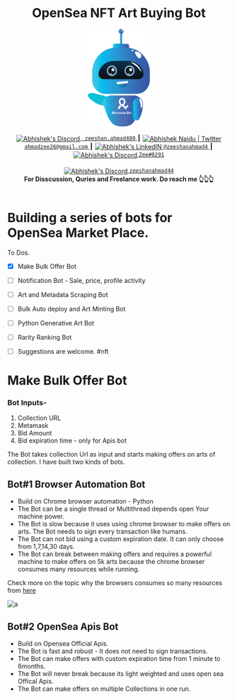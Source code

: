 <h1 align="center">OpenSea NFT Art Buying Bot</h1>
<p align="center">
  <a href="https://github.com/Zeeshanahmad4/Facebook-Automation-bot-with-Multilogin-and-Proxies">
    <img src="https://github.com/Zeeshanahmad4/My-Path-to-Python/blob/master/multimedia/fullcrop.png" alt="Logo" width="140" height="220">
  </a>
</p>
<div align="center">

  <a href="https://join.skype.com/invite/y8jt9Ecc32SF">
  <img  align="center" alt="Abhishek's Discord" width="30px" src="https://edent.github.io/SuperTinyIcons/images/svg/skype.svg" />
<code> zeeshan.ahmad400</code>
	</a>
  <span> ┃ </span>
<a href="https://mail.google.com/mail/u/?authuser=ahmadzee26@gmail.com">
  <img align="center" alt="Abhishek Naidu | Twitter" width="30px" src="https://edent.github.io/SuperTinyIcons/images/svg/gmail.svg" />
	<code>ahmadzee26@gmail.com</code>
</a>
	<span> ┃ </span>
	
<a href="https://t.me/zeeshanahmad4">
  <img align="center" alt="Abhishek's LinkedIN" width="30px" src="https://edent.github.io/SuperTinyIcons/images/svg/telegram.svg" />
	<code>@zeeshanahmad4</code>
</a>
	<span>┃</span>
  <a href="" style="margin-top: 12px;">
  <img  align="center" alt="Abhishek's Discord" width="30px" src="https://raw.githubusercontent.com/peterthehan/peterthehan/master/assets/discord.svg" />
	  <code>Zee#0291</code>
</a>
<br />
<br />
</a>
  <a href="https://www.upwork.com/freelancers/~0180a61cf01f9bc71d" style="margin-top: 12px;">
  <img  align="center" alt="Abhishek's Discord" width="40px" src="https://logowik.com/content/uploads/images/upwork.jpg" />
	  <code>zeeshanahmad44</code>
</a>
	
	
<!-- ![](https://visitor-badge.glitch.me/badge?page_id=.Zeeshanahmad4) -->
<!-- ![](https://api.visitorbadge.io/api/VisitorHit?user=Zeeshanahmad4&repo=Facebook-Automation-bot-with-Multilogin-and-Proxies&countColor=%237B1E7A) -->
</div>
	
<div align="center">
  <strong>For Disscussion, Quries and Freelance work. Do reach me 👆👆👆</strong>
</div>
<br />

# Building a series of bots for OpenSea Market Place.
To Dos.
- [x]  Make Bulk Offer Bot
- [ ]  Notification Bot - Sale, price, profile activity
- [ ] Art and Metadata Scraping Bot
- [ ]  Bulk Auto deploy and Art Minting Bot
- [ ]  Python Generative Art Bot 
- [ ]  Rarity Ranking Bot
- [ ]  Suggestions are welcome.
#nft


# Make Bulk Offer Bot
### Bot Inputs-

 1. Collection URL 
 2. Metamask
 3. Bid Amount
 4. Bid expiration time  - only for Apis bot
 
The Bot takes collection Url as input and starts making offers on arts of collection. 
I have built two kinds of bots.


## Bot#1  Browser Automation Bot 
- Build on Chrome browser automation  - Python
- The Bot can be a single thread or Multithread depends open Your machine power.
- The Bot is slow because it uses using chrome browser to make offers on arts. The Bot needs to sign every transaction like humans.
- The Bot can not bid using a custom expiration date. It can only choose from 1,7,14,30 days.
- The Bot can break between making offers and requires a powerful machine to make offers on 5k  arts because the chrome browser consumes many resources while running. 

Check more on the topic why the browsers consumes so many resources from [here](https://meta.stackoverflow.com/questions/362294/why-do-stale-stack-overflow-tabs-use-so-many-resources)

![a](https://media.giphy.com/media/vFKqnCdLPNOKc/giphy.gif)


## Bot#2  OpenSea Apis Bot 
- Build on Opensea Official Apis.
- The Bot is fast and robust - It does not need to sign transactions.
- The Bot can make offers with custom expiration time from 1 minute to 6months.
- The Bot will never break because its light weighted and uses open sea Offical Apis. 
- The Bot can make offers on multiple Collections in one run. 

